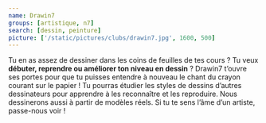 ```yaml
---
name: Drawin7
groups: [artistique, n7]
search: [dessin, peinture]
picture: ['/static/pictures/clubs/drawin7.jpg', 1600, 500]
---
```

Tu en as assez de dessiner dans les coins de feuilles de tes cours ? Tu veux **débuter, reprendre ou améliorer ton niveau en dessin** ? Drawin7 t’ouvre ses portes pour que tu puisses entendre à nouveau le chant du crayon courant sur le papier ! Tu pourras étudier les styles de dessins d’autres dessinateurs pour apprendre à les reconnaître et les reproduire. Nous dessinerons aussi à partir de modèles réels. Si tu te sens l’âme d’un artiste, passe-nous voir !
